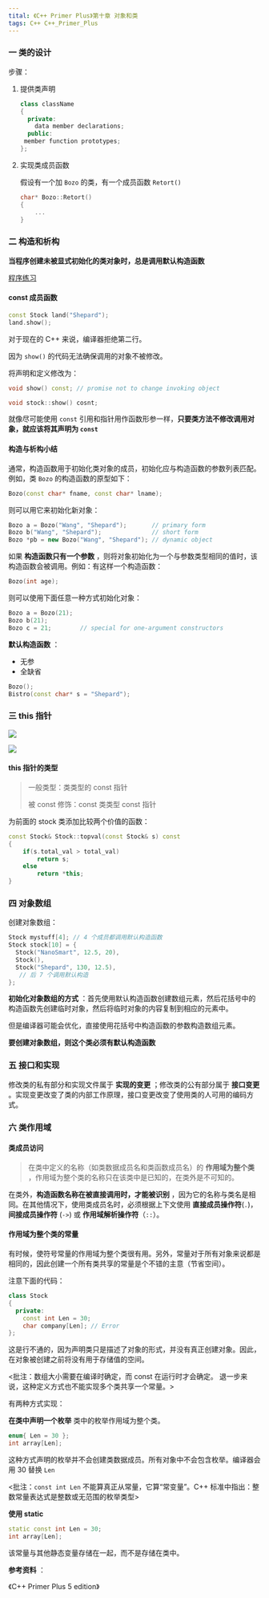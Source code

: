 ```yaml
---
tital: 《C++ Primer Plus》第十章 对象和类
tags: C++ C++_Primer_Plus
---
```


### 一 类的设计

步骤：

1. 提供类声明

   ```cpp
   class className
   {
     private:
       data member declarations;
     public:
   	member function prototypes;
   };
   ```

   

2. 实现类成员函数

   假设有一个加 `Bozo` 的类，有一个成员函数 `Retort()`

   ```cpp
   char* Bozo::Retort()
   {
       ...
   }
   ```



### 二 构造和析构

**当程序创建未被显式初始化的类对象时，总是调用默认构造函数** 

[程序练习](https://github.com/hairrrrr/Cpp-Primer/tree/master/Code/Book/C%2B%2B%20Primer%20Plus/10_%E7%B1%BB%E5%92%8C%E5%AF%B9%E8%B1%A1/01_%E6%9E%84%E9%80%A0%E5%92%8C%E6%9E%90%E6%9E%84)

#### const 成员函数

```cpp
const Stock land("Shepard");
land.show();
```

对于现在的 C++ 来说，编译器拒绝第二行。

因为 `show()` 的代码无法确保调用的对象不被修改。

将声明和定义修改为：

```cpp
void show() const; // promise not to change invoking object

void stock::show() cosnt;
```

就像尽可能使用 `const` 引用和指针用作函数形参一样，**只要类方法不修改调用对象，就应该将其声明为 `const`**



#### 构造与析构小结

通常，构造函数用于初始化类对象的成员，初始化应与构造函数的参数列表匹配。例如，类 `Bozo` 的构造函数的原型如下：

```cpp
Bozo(const char* fname, const char* lname);
```

则可以用它来初始化新对象：

```cpp
Bozo a = Bozo("Wang", "Shepard");		// primary form
Bozo b("Wang", "Shepard");				// short form
Bozo *pb = new Bozo("Wang", "Shepard"); // dynamic object
```

如果 **构造函数只有一个参数** ，则将对象初始化为一个与参数类型相同的值时，该构造函数会被调用。例如：有这样一个构造函数：

```cpp
Bozo(int age);
```

则可以使用下面任意一种方式初始化对象：

```cpp
Bozo a = Bozo(21);
Bozo b(21);
Bozo c = 21;		// special for one-argument constructors
```

**默认构造函数** ：

- 无参
- 全缺省

```cpp
Bozo();
Bistro(const char* s = "Shepard");
```



### 三 this 指针

![](https://hairrrrr.github.io/assets/2020-09-11-1.png)

![](https://hairrrrr.github.io/assets/2020-09-11-2.png)



#### this 指针的类型

> 一般类型：类类型的 const 指针
>
> 被 const 修饰：const 类类型 const 指针



为前面的 stock 类添加比较两个价值的函数：

```cpp
const Stock& Stock::topval(const Stock& s) const
{
    if(s.total_val > total_val)
        return s;
    else
        return *this;
}
```



### 四 对象数组

创建对象数组：

```cpp
Stock mystuff[4]; // 4 个成员都调用默认构造函数
Stock stock[10] = {
  Stock("NanoSmart", 12.5, 20),
  Stock(),
  Stock("Shepard", 130, 12.5),
   // 后 7 个调用默认构造
};
```

**初始化对象数组的方式** ：首先使用默认构造函数创建数组元素，然后花括号中的构造函数先创建临时对象，然后将临时对象的内容复制到相应的元素中。

但是编译器可能会优化，直接使用花括号中构造函数的参数构造数组元素。

**要创建对象数组，则这个类必须有默认构造函数**



### 五 接口和实现

修改类的私有部分和实现文件属于 **实现的变更** ；修改类的公有部分属于 **接口变更** 。实现变更改变了类的内部工作原理，接口变更改变了使用类的人可用的编码方式。



### 六 类作用域

#### 类成员访问

> 在类中定义的名称（如类数据成员名和类函数成员名）的 **作用域为整个类** ，作用域为整个类的名称只在该类中是已知的，在类外是不可知的。

在类外，**构造函数名称在被直接调用时，才能被识别** ，因为它的名称与类名是相同。在其他情况下，使用类成员名时，必须根据上下文使用 **直接成员操作符**(`.`)，**间接成员操作符** (`->`) 或 **作用域解析操作符**（`::`）。



#### 作用域为整个类的常量

有时候，使符号常量的作用域为整个类很有用。另外，常量对于所有对象来说都是相同的，因此创建一个所有类共享的常量是个不错的主意（节省空间）。

注意下面的代码：

```cpp
class Stock    
{
  private:
    const int Len = 30;
    char company[Len]; // Error
};
```

这是行不通的，因为声明类只是描述了对象的形式，并没有真正创建对象。因此，在对象被创建之前将没有用于存储值的空间。

<批注：数组大小需要在编译时确定，而 const 在运行时才会确定。 退一步来说，这种定义方式也不能实现多个类共享一个常量。>

有两种方式实现：

**在类中声明一个枚举**  类中的枚举作用域为整个类。

```cpp
enum{ Len = 30 };
int array[Len];
```

这种方式声明的枚举并不会创建类数据成员。所有对象中不会包含枚举。编译器会用 30 替换 `Len`

<批注：`const int Len` 不能算真正从常量，它算“常变量”。C++ 标准中指出：整数常量表达式是整数或无范围的枚举类型>

**使用 static**

```cpp
static const int Len = 30;
int array[Len];
```

该常量与其他静态变量存储在一起，而不是存储在类中。



**参考资料** ：

《C++ Primer Plus 5 edition》





